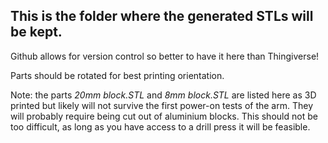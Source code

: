 ## This is the folder where the generated STLs will be kept.  
Github allows for version control so better to have it here than Thingiverse!

Parts should be rotated for best printing orientation.

Note: the parts *20mm block.STL* and *8mm block.STL* are listed here as 3D printed but likely will not survive the first power-on tests of the arm.  They will probably require being cut out of aluminium blocks.  This should not be too difficult, as long as you have access to a drill press it will be feasible.
